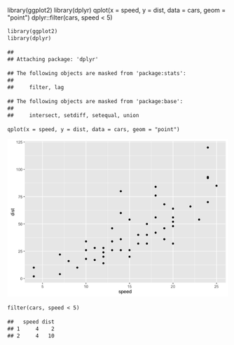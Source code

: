 library(ggplot2) library(dplyr) qplot(x = speed, y = dist, data = cars,
geom = "point") dplyr::filter(cars, speed \< 5)

    library(ggplot2)
    library(dplyr)

    ## 
    ## Attaching package: 'dplyr'

    ## The following objects are masked from 'package:stats':
    ## 
    ##     filter, lag

    ## The following objects are masked from 'package:base':
    ## 
    ##     intersect, setdiff, setequal, union

    qplot(x = speed, y = dist, data = cars, geom = "point")

![](Tutorial_1_files/figure-markdown_strict/unnamed-chunk-1-1.png)  

    filter(cars, speed < 5)

    ##   speed dist
    ## 1     4    2
    ## 2     4   10
